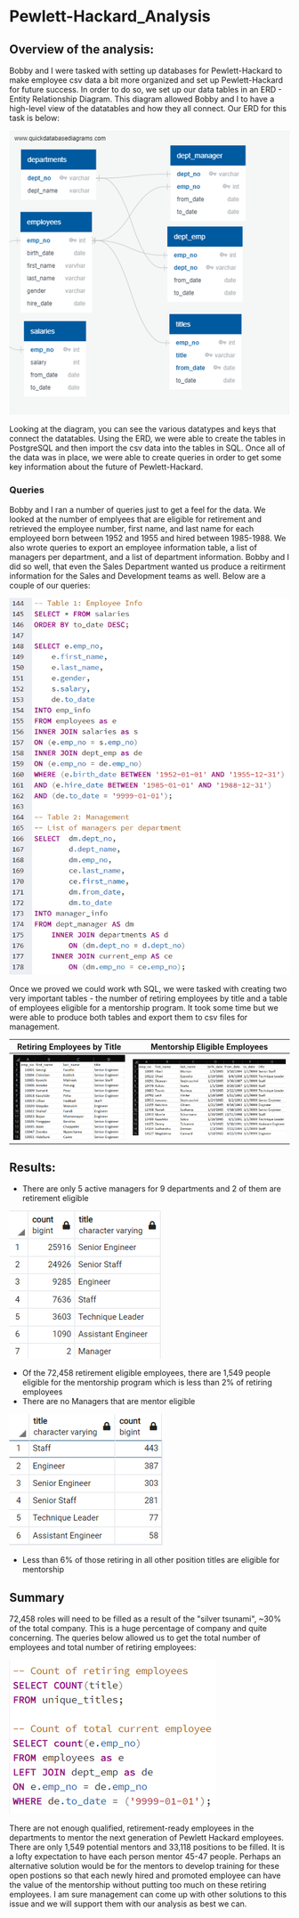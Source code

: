 # Pewlett-Hackard_Analysis
## Overview of the analysis: 
Bobby and I were tasked with setting up databases for Pewlett-Hackard to make employee csv data a bit more organized and set up Pewlett-Hackard for future success. In order to do so, we set up our data tables in an ERD - Entity Relationship Diagram. This diagram allowed Bobby and I to have a high-level view of the datatables and how they all connect. Our ERD for this task is below:

![PH-ERD](https://github.com/rmward17/Pewlett-Hackard_Analysis/blob/main/EmployeeDB.png)

Looking at the diagram, you can see the various datatypes and keys that connect the datatables. Using the ERD, we were able to create the tables in PostgreSQL and then import the csv data into the tables in SQL. Once all of the data was in place, we were able to create queries in order to get some key information about the future of Pewlett-Hackard. 

### Queries
Bobby and I ran a number of queries just to get a feel for the data. We looked at the number of emplyees that are eligible for retirement and retrieved the employee number, first name, and last name for each employeed born between 1952 and 1955 and hired between 1985-1988. We also wrote queries to export an employee information table, a list of managers per department, and a list of department information. Bobby and I did so well, that even the Sales Department wanted us produce a reitirment information for the Sales and Development teams as well. Below are a couple of our queries:

![Query_examples](https://github.com/rmward17/Pewlett-Hackard_Analysis/blob/main/Query_examples.png)

Once we proved we could work wth SQL, we were tasked with creating two very important tables - the number of retiring employees by title and a table of employees eligible for a mentorship program. It took some time but we were able to produce both tables and export them to csv files for management.

Retiring Employees by Title      |  Mentorship Eligible Employees
:-------------------------:|:-------------------------:
![Unique Titles](https://github.com/rmward17/Pewlett-Hackard_Analysis/blob/main/unique_titles.png)|![Mentorship Table](https://github.com/rmward17/Pewlett-Hackard_Analysis/blob/main/mentorship_eligibility.png)

## Results: 
- There are only 5 active managers for 9 departments and 2 of them are retirement eligible 

![Retirement Title Count](https://github.com/rmward17/Pewlett-Hackard_Analysis/blob/main/count_by_title.png)

- Of the 72,458 retirement eligible employees, there are 1,549 people eligible for the mentorship program which is less than 2% of retiring employees
- There are no Managers that are mentor eligible 

![Mentor Title Count](https://github.com/rmward17/Pewlett-Hackard_Analysis/blob/main/mentor_by_title.png)

- Less than 6% of those retiring in all other position titles are eligible for mentorship

## Summary 
72,458 roles will need to be filled as a result of the "silver tsunami", ~30% of the total company. This is a huge percentage of company and quite concerning. The queries below allowed us to get the total number of employees and total number of retiring employees:

![query count](https://github.com/rmward17/Pewlett-Hackard_Analysis/blob/main/counts.png)

There are not enough qualified, retirement-ready employees in the departments to mentor the next generation of Pewlett Hackard employees. There are only 1,549 potential mentors and 33,118 positions to be filled. It is a lofty expectation to have each person mentor 45-47 people. Perhaps an alternative solution would be for the mentors to develop training for these open postions so that each newly hired and promoted employee can have the value of the mentorship without putting too much on these retiring employees. I am sure management can come up with other solutions to this issue and we will support them with our analysis as best we can.
